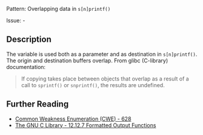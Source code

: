 Pattern: Overlapping data in `s[n]printf()`

Issue: -

## Description

The variable is used both as a parameter and as destination in `s[n]printf()`. The origin and destination buffers overlap. From glibc (C-library) documentation:

> If copying takes place between objects that overlap as a result of a call to `sprintf()` or `snprintf()`, the results are undefined.

## Further Reading

* [Common Weakness Enumeration (CWE) - 628](https://cwe.mitre.org/data/definitions/628.html)
* [The GNU C Library - 12.12.7 Formatted Output Functions](http://www.gnu.org/software/libc/manual/html_mono/libc.html#Formatted-Output-Functions)